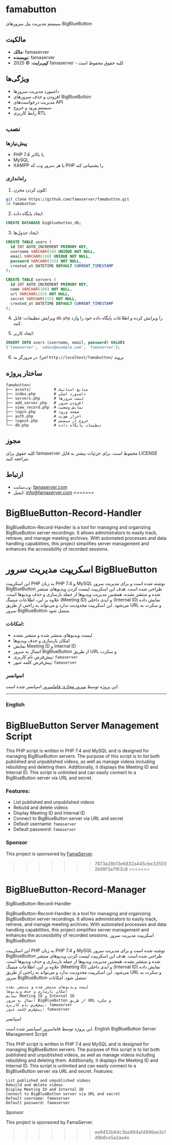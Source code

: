 # famabutton

سیستم مدیریت پنل سرورهای BigBlueButton

## مالکیت
- **مالک**: famaserver
- **نویسنده**: famaserver  
- **کپی‌رایت**: © 2025 famaserver - کلیه حقوق محفوظ است

## ویژگی‌ها
- داشبورد مدیریت سرورها
- افزودن و حذف سرورهای BigBlueButton
- مدیریت درخواست‌های API
- سیستم ورود و خروج
- رابط کاربری RTL

## نصب

### پیش‌نیازها
- PHP 7.4 یا بالاتر
- MySQL
- XAMPP یا هر سرور وب که PHP را پشتیبانی کند

### راه‌اندازی

1. کلون کردن مخزن:
```bash
git clone https://github.com/famaserver/famabutton.git
cd famabutton
```

2. ایجاد پایگاه داده:
```sql
CREATE DATABASE bigbluebutton_db;
```

3. ایجاد جدول‌ها:
```sql
CREATE TABLE users (
  id INT AUTO_INCREMENT PRIMARY KEY,
  username VARCHAR(50) UNIQUE NOT NULL,
  email VARCHAR(100) UNIQUE NOT NULL,
  password VARCHAR(255) NOT NULL,
  created_at DATETIME DEFAULT CURRENT_TIMESTAMP
);

CREATE TABLE servers (
  id INT AUTO_INCREMENT PRIMARY KEY,
  name VARCHAR(100) NOT NULL,
  url VARCHAR(255) NOT NULL,
  secret VARCHAR(255) NOT NULL,
  created_at DATETIME DEFAULT CURRENT_TIMESTAMP
);
```

4. ویرایش تنظیمات:
فایل `db.php` را ویرایش کرده و اطلاعات پایگاه داده خود را وارد کنید.

5. ایجاد کاربر:
```sql
INSERT INTO users (username, email, password) VALUES 
('famaserver', 'admin@example.com', 'famaserver');
```

6. اجرا:
در مرورگر به `http://localhost/famabutton/` بروید

## ساختار پروژه
```
famabutton/
├── assets/          # منابع استاتیک
├── index.php        # داشبورد اصلی
├── servers.php      # لیست سرورها
├── add_server.php   # افزودن سرور
├── view_record.php  # نمایش وضعیت
├── login.php        # صفحه ورود
├── auth.php         # احراز هویت
├── logout.php       # خروج از سیستم
└── db.php           # تنظیمات پایگاه داده
```

## مجوز
کلیه حقوق برای famaserver محفوظ است. برای جزئیات بیشتر به فایل LICENSE مراجعه کنید.

## ارتباط
- وب‌سایت: [famaserver.com](https://famaserver.com)
- ایمیل: info@famaserver.com
=======
# BigBlueButton-Record-Handler
BigBlueButton-Record-Handler is a tool for managing and organizing BigBlueButton server recordings. It allows administrators to easily track, retrieve, and manage meeting archives. With automated processes and data handling capabilities, this project simplifies server management and enhances the accessibility of recorded sessions.
# اسکریپت مدیریت سرور BigBlueButton

این اسکریپت PHP به زبان PHP 7.4 و MySQL نوشته شده است و برای مدیریت سرور BigBlueButton طراحی شده است. هدف این اسکریپت لیست کردن ویدیوهای منتشر شده و منتشر نشده، همچنین مدیریت ویدیوها از جمله بازسازی و حذف ویدیوها است. علاوه بر این، اطلاعات میتینگ (Meeting ID) و آیدی داخلی (Internal ID) نمایش داده می‌شود. این اسکریپت محدودیت ندارد و می‌تواند به راحتی از طریق URL و سکرت به سرور BigBlueButton متصل شود.

### امکانات:
- لیست ویدیوهای منتشر شده و منتشر نشده
- امکان بازسازی و حذف ویدیوها
- نمایش Meeting ID و Internal ID
- اتصال به سرور BigBlueButton از طریق URL و سکرت
- پیش‌فرض نام کاربری: `famaserver`
- پیش‌فرض کلمه عبور: `famaserver`

### اسپانسر
این پروژه توسط [سرور مجازی فاماسرور](https://famaserver.com/vps/) اسپانسر شده است.

---

### English

# BigBlueButton Server Management Script

This PHP script is written in PHP 7.4 and MySQL and is designed for managing BigBlueButton servers. The purpose of this script is to list both published and unpublished videos, as well as manage videos including rebuilding and deleting them. Additionally, it displays the Meeting ID and Internal ID. This script is unlimited and can easily connect to a BigBlueButton server via URL and secret.

### Features:
- List published and unpublished videos
- Rebuild and delete videos
- Display Meeting ID and Internal ID
- Connect to BigBlueButton server via URL and secret
- Default username: `famaserver`
- Default password: `famaserver`

### Sponsor
This project is sponsored by [FamaServer](https://famaserver.com/vps/).
>>>>>>> 7873a28b13e6832a445cbe325032b69f3a7f63c8
=======
# BigBlueButton-Record-Manager
BigBlueButton-Record-Handler

BigBlueButton-Record-Handler is a tool for managing and organizing BigBlueButton server recordings. It allows administrators to easily track, retrieve, and manage meeting archives. With automated processes and data handling capabilities, this project simplifies server management and enhances the accessibility of recorded sessions.
اسکریپت مدیریت سرور BigBlueButton

این اسکریپت PHP به زبان PHP 7.4 و MySQL نوشته شده است و برای مدیریت سرور BigBlueButton طراحی شده است. هدف این اسکریپت لیست کردن ویدیوهای منتشر شده و منتشر نشده، همچنین مدیریت ویدیوها از جمله بازسازی و حذف ویدیوها است. علاوه بر این، اطلاعات میتینگ (Meeting ID) و آیدی داخلی (Internal ID) نمایش داده می‌شود. این اسکریپت محدودیت ندارد و می‌تواند به راحتی از طریق URL و سکرت به سرور BigBlueButton متصل شود.
امکانات:

    لیست ویدیوهای منتشر شده و منتشر نشده
    امکان بازسازی و حذف ویدیوها
    نمایش Meeting ID و Internal ID
    اتصال به سرور BigBlueButton از طریق URL و سکرت
    پیش‌فرض نام کاربری: famaserver
    پیش‌فرض کلمه عبور: famaserver

اسپانسر

این پروژه توسط فاماسرور اسپانسر شده است.
English
BigBlueButton Server Management Script

This PHP script is written in PHP 7.4 and MySQL and is designed for managing BigBlueButton servers. The purpose of this script is to list both published and unpublished videos, as well as manage videos including rebuilding and deleting them. Additionally, it displays the Meeting ID and Internal ID. This script is unlimited and can easily connect to a BigBlueButton server via URL and secret.
Features:

    List published and unpublished videos
    Rebuild and delete videos
    Display Meeting ID and Internal ID
    Connect to BigBlueButton server via URL and secret
    Default username: famaserver
    Default password: famaserver

Sponsor

This project is sponsored by FamaServer.
>>>>>>> ee9452b64c3be894a14996ee3cfd9b6ce5a2aa4e
